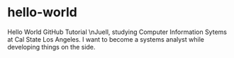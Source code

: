 # hello-world
Hello World GitHub Tutorial
\nJuell, studying Computer Information Sytems at Cal State Los Angeles. I want to become a systems analyst while developing things on the side.
